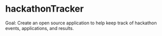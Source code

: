 hackathonTracker
================

Goal: Create an open source application to help keep track of hackathon events, applications, and results.
